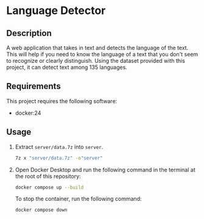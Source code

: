 # Language Detector

## Description

A web application that takes in text and detects the language of the text. This will help if you need to know the language of a text that you don't seem to recognize or clearly distinguish. Using the dataset provided with this project, it can detect text among 135 languages.

## Requirements

This project requires the following software:

- docker:24

## Usage

1. Extract `server/data.7z` into `server`.

   ```bash
   7z x "server/data.7z" -o"server"
   ```

2. Open Docker Desktop and run the following command in the terminal at the root of this repository:

   ```bash
   docker compose up --build
   ```

   To stop the container, run the following command:

   ```bash
   docker compose down
   ```
